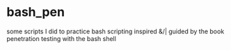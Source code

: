 # bash_pen
some scripts I did to practice bash scripting inspired &amp;/| guided by the book penetration testing with the bash shell
